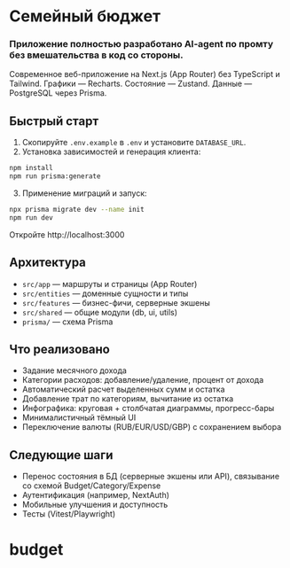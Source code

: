 # Семейный бюджет

### Приложение полностью разработано AI-agent по промту без вмешательства в код со стороны.

Современное веб-приложение на Next.js (App Router) без TypeScript и Tailwind. Графики — Recharts. Состояние — Zustand. Данные — PostgreSQL через Prisma.

## Быстрый старт

1. Скопируйте `.env.example` в `.env` и установите `DATABASE_URL`.
2. Установка зависимостей и генерация клиента:

```bash
npm install
npm run prisma:generate
```

3. Применение миграций и запуск:

```bash
npx prisma migrate dev --name init
npm run dev
```

Откройте http://localhost:3000

## Архитектура

-   `src/app` — маршруты и страницы (App Router)
-   `src/entities` — доменные сущности и типы
-   `src/features` — бизнес-фичи, серверные экшены
-   `src/shared` — общие модули (db, ui, utils)
-   `prisma/` — схема Prisma

## Что реализовано

-   Задание месячного дохода
-   Категории расходов: добавление/удаление, процент от дохода
-   Автоматический расчет выделенных сумм и остатка
-   Добавление трат по категориям, вычитание из остатка
-   Инфографика: круговая + столбчатая диаграммы, прогресс-бары
-   Минималистичный тёмный UI
-   Переключение валюты (RUB/EUR/USD/GBP) с сохранением выбора

## Следующие шаги

-   Перенос состояния в БД (серверные экшены или API), связывание со схемой Budget/Category/Expense
-   Аутентификация (например, NextAuth)
-   Мобильные улучшения и доступность
-   Тесты (Vitest/Playwright)
# budget
